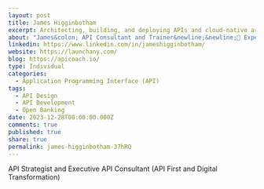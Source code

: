 ```yaml
---
layout: post
title: James Higginbotham
excerpt: Architecting, building, and deploying APIs and cloud-native architectures.&newline;Balancing excellent API design with product needs for businesses.&newline;
about: "James&colon; API Consultant and Trainer&newline;&newline;🔧 Expertise&colon;&newline;&newline;Architecting, building, and deploying APIs and cloud-native architectures.&newline;Balancing excellent API design with product needs for businesses.&newline;📚 Training & Enablement&colon;&newline;&newline;Designs and delivers API and cloud-native architecture training.&newline;Equips cross-functional teams to collaborate effectively on first-class APIs for products and enterprise systems.&newline;🎯 Passion&colon;&newline;&newline;Helping businesses align technical excellence with strategic goals in API design and implementation.&newline;&newline;&newline;&newline;&newline;&newline;"
linkedin: https://www.linkedin.com/in/jameshigginbotham/
website: https://launchany.com/
blog: https://apicoach.io/
type: Individual
categories:
  - Application Programming Interface (API)
tags:
  - API Design
  - API Development
  - Open Banking
date: 2023-12-28T00:00:00.000Z
comments: true
published: true
share: true
permalink: james-higginbotham-37hRQ
---
```

API Strategist and Executive API Consultant (API First and Digital Transformation)

